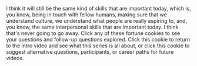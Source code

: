 
I think it will still be the same kind of skills
that are important today,
which is, you know,
being in touch with fellow humans,
making sure that we understand culture,
we understand what people are really aspiring to,
and, you know, the same interpersonal skills
that are important today.
I think that&#39;s never going to go away.
Click any of these fortune cookies
to see your questions and follow-up questions explored.
Click this cookie to return to the intro video
and see what this series is all about,
or click this cookie to suggest
alternative questions,
participants,
or career paths
for future videos.

